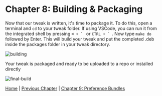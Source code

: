 # Chapter 8: Building & Packaging

Now that our tweak is written, it's time to package it. To do this, open a terminal and ```cd``` to your tweak folder. If using VSCode, you can run it from the integrated shell by pressing ```⌘ + ` ``` or ```CTRL + ` ```. Now type ```make do``` followed by Enter. This will build your tweak and put the completed .deb inside the packages folder in your tweak directory.

![building](https://github.com/MTACS/TweakGuide/blob/master/images/building.png)

Your tweak is packaged and ready to be uploaded to a repo or installed directly

![final-build]()

[Home](https://github.com/MTACS/TweakGuide/blob/master/README.md) | [Previous Chapter](https://github.com/MTACS/TweakGuide/blob/master/chapters/7.md) | [Chapter 9: Preference Bundles](https://github.com/MTACS/TweakGuide/blob/master/chapters/9.md)
